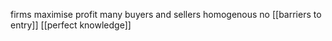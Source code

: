 firms maximise profit
many buyers and sellers
homogenous
no [[barriers to entry]]
[[perfect knowledge]] 